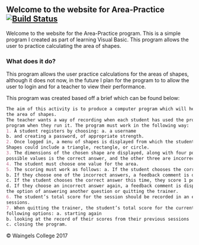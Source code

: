 ## Welcome to the website for Area-Practice [![Build Status](https://travis-ci.org/thebeanogamer/Area-Practice.svg?branch=master)](https://travis-ci.org/thebeanogamer/Area-Practice)

Welcome to the website for the Area-Practice program. This is a simple program I created as part of learning Visual Basic. This program allows the user to practice calculating the area of shapes.

### What does it do?

This program allows the user practice calculations for the areas of shapes, although it does not now, in the future I plan for the program to to allow the user to login and for a teacher to view their performance.

This program was created based off a brief which can be found below:

```markdown
The aim of this activity is to produce a computer program which will help students in year 11 practise working out
the area of shapes.
The teacher wants a way of recording when each student has used the program and so students must login to the
program when they run it. The program must work in the following way:
1. A student registers by choosing: a. a username
b. and creating a password, of appropriate strength.
2. Once logged in, a menu of shapes is displayed from which the student can choose the shape they wish to practise.
Shapes could include a triangle, rectangle, or circle.
3. The dimensions of the chosen shape are displayed, along with four possible values for the area. One of the
possible values is the correct answer, and the other three are incorrect.
4. The student must choose one value for the area.
5. The scoring must work as follows: a. If the student chooses the correct answer they score 2 points
b. If they choose one of the incorrect answers, a feedback comment is displayed and they have another chance
c. If the student chooses the correct answer this time, they score 1 point
d. If they choose an incorrect answer again, a feedback comment is displayed together with the correct answer, and
the option of answering another question or quitting the trainer.
6. The student’s total score for the session should be recorded in an external file along with the scores from previous
sessions.
7. When quitting the trainer, the student’s total score for the current session is displayed and they are offered the
following options: a. starting again
b. looking at the record of their scores from their previous sessions
c. closing the program. 
```
© Waingels College 2017
